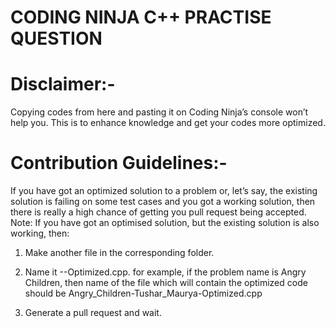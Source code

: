 # CODING NINJA C++ PRACTISE QUESTION


# Disclaimer:-

Copying codes from here and pasting it on Coding Ninja’s console won’t help you. This is to enhance knowledge and get your codes more optimized.


# Contribution Guidelines:- 

If you have got an optimized solution to a problem or, let’s say, the existing solution is failing on some test cases and you got a working solution, then there is really a high chance of getting you pull request being accepted. Note: If you have got an optimised solution, but the existing solution is also working, then:
1.	Make another file in the corresponding folder.

2.	Name it <problem name>-<your name>-Optimized.cpp. for example, if the problem name is Angry Children, then name of the file which will contain the optimized code should be Angry_Children-Tushar_Maurya-Optimized.cpp

3.	Generate a pull request and wait.
